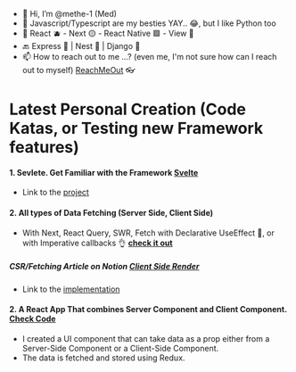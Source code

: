 - 👋 Hi, I’m @methe-1 (Med)
- 👀 Javascript/Typescript are my besties YAY.. 😂, but I like Python too
- 🌱 React 🫐 - Next 🟡 - React Native 🟪 - View 🐸
- 🔙 Express 🌲 | Nest 🧧 | Django 📗
- 📫 How to reach out to me ...? (even me, I'm not sure how can I reach out to myself) [ReachMeOut](https://methe-1.github.io/portfolio/) 👓

# Latest Personal Creation (Code Katas, or Testing new Framework features)

#### 1. Sevlete. Get Familiar with the Framework [Svelte](https://github.com/sveltejs/kit/tree/master/packages/create-svelte)
   - Link to the [project](https://svelte-fifa-qbu97afcp-methe.vercel.app)
#### 2. All types of Data Fetching (Server Side, Client Side) 
   - With Next, React Query, SWR, Fetch with Declarative UseEffect 🤮, or with Imperative callbacks 👌 [**check it out**](https://fifa-test-methe.vercel.app)
##### CSR/Fetching Article on Notion [Client Side Render](https://locrian-haddock-df9.notion.site/How-To-CSR-Client-Side-Render-Fetch-2bc490d5b4a9482c9f70e9283e680d50)
   - Link to the [implementation](https://fifa-test-methe.vercel.app)

#### 2. A React App That combines Server Component and Client Component. [Check Code](https://github.com/methe-1/Next-Combine-SSR-With-SSG) 
- I created a UI component that can take data as a prop either from a Server-Side Component or a Client-Side Component. 
- The data is fetched and stored using Redux. 
